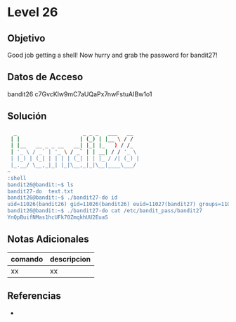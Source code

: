 # Level 26 

## Objetivo
Good job getting a shell! Now hurry and grab the password for bandit27!

## Datos de Acceso
bandit26
c7GvcKlw9mC7aUQaPx7nwFstuAIBw1o1

## Solución
```bash
  _                     _ _ _   ___   __
 | |                   | (_) | |__ \ / /
 | |__   __ _ _ __   __| |_| |_   ) / /_
 | '_ \ / _` | '_ \ / _` | | __| / / '_ \
 | |_) | (_| | | | | (_| | | |_ / /| (_) |
 |_.__/ \__,_|_| |_|\__,_|_|\__|____\___/         
~                                                                                          
:shell
bandit26@bandit:~$ ls
bandit27-do  text.txt
bandit26@bandit:~$ ./bandit27-do id
uid=11026(bandit26) gid=11026(bandit26) euid=11027(bandit27) groups=11026(bandit26)
bandit26@bandit:~$ ./bandit27-do cat /etc/bandit_pass/bandit27
YnQpBuifNMas1hcUFk70ZmqkhUU2EuaS
```

## Notas Adicionales
|comando|descripcion|
|---|---|
|xx|xx|

## Referencias
- []()
